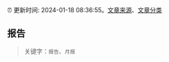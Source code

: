 :alarm_clock: 更新时间: 2024-01-18 08:36:55。[文章来源](/README.md)、[文章分类](/TAGS.md)

## 报告


> 关键字：`报告`、`月报`



